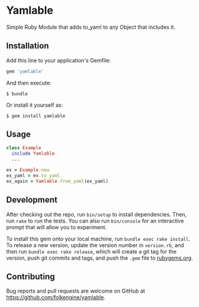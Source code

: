 # Yamlable

Simple Ruby Module that adds to_yaml to any Object that includes it.

## Installation

Add this line to your application's Gemfile:

```ruby
gem 'yamlable'
```

And then execute:

    $ bundle

Or install it yourself as:

    $ gem install yamlable

## Usage


```ruby
class Example
  include Yamlable
  ...
```

```ruby
ex = Example.new
ex_yaml = ex.to_yaml
ex_again = Yamlable.from_yaml(ex_yaml)
```
  

## Development

After checking out the repo, run `bin/setup` to install dependencies. Then, run `rake` to run the tests. You can also run `bin/console` for an interactive prompt that will allow you to experiment.

To install this gem onto your local machine, run `bundle exec rake install`. To release a new version, update the version number in `version.rb`, and then run `bundle exec rake release`, which will create a git tag for the version, push git commits and tags, and push the `.gem` file to [rubygems.org](https://rubygems.org).

## Contributing

Bug reports and pull requests are welcome on GitHub at https://github.com/folkengine/yamlable.

